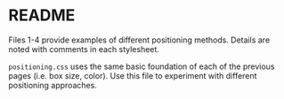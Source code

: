 # README

Files 1-4 provide examples of different positioning methods. Details are noted with comments in each stylesheet.

`positioning.css` uses the same basic foundation of each of the previous pages (i.e. box size, color). Use this file to experiment with different positioning approaches.
